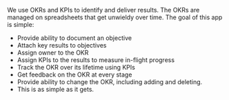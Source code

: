 We use OKRs and KPIs to identify and deliver results. The OKRs are managed on spreadsheets that get unwieldy over time. The goal of this app is simple:

- Provide ability to document an objective
- Attach key results to objectives
- Assign owner to the OKR
- Assign KPIs to the results to measure in-flight progress
- Track the OKR over its lifetime using KPIs
- Get feedback on the OKR at every stage
- Provide ability to change the OKR, including adding and deleting.
- This is as simple as it gets.
